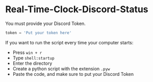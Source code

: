 # Real-Time-Clock-Discord-Status

You must provide your Discord Token.
```python
token = 'Put your token here'
```

If you want to run the script every time your computer starts:
- Press `win + r`
- Type `shell:startup`
- Enter the directory
- Create a python script with the extension `.pyw`
- Paste the code, and make sure to put your Discord Token
